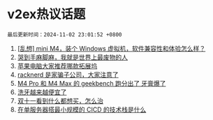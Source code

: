 # v2ex热议话题

`最后更新时间：2024-11-02 23:01:52 +0800`

1. [[乱想] mini M4，装个 Windows 虚拟机，软件兼容性和体验怎么样？](https://www.v2ex.com/t/1085933)
1. [哭到手麻脚麻，我就是世界上最废物的人](https://www.v2ex.com/t/1085913)
1. [苹果电脑大家推荐哪款拓展坞](https://www.v2ex.com/t/1085938)
1. [racknerd 是家骗子公司，大家注意了](https://www.v2ex.com/t/1085935)
1. [M4 Pro 和 M4 Max 的 geekbench 跑分出了 牙膏爆了](https://www.v2ex.com/t/1085983)
1. [洗牙越来越便宜了](https://www.v2ex.com/t/1085905)
1. [双十一看到什么都想买，怎么治](https://www.v2ex.com/t/1085978)
1. [在单服务器搭最小规模的 CICD 的技术栈是什么](https://www.v2ex.com/t/1086033)

